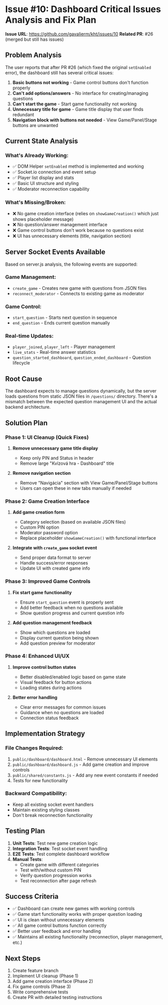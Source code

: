 # Issue #10: Dashboard Critical Issues Analysis and Fix Plan

**Issue URL**: https://github.com/gavalierm/kht/issues/10
**Related PR**: #26 (merged but still has issues)

## Problem Analysis

The user reports that after PR #26 (which fixed the original `setEnabled` error), the dashboard still has several critical issues:

1. **Basic buttons not working** - Game control buttons don't function properly
2. **Can't add options/answers** - No interface for creating/managing questions  
3. **Can't start the game** - Start game functionality not working
4. **Unnecessary title for game** - Game title display that user finds redundant
5. **Navigation block with buttons not needed** - View Game/Panel/Stage buttons are unwanted

## Current State Analysis

### What's Already Working:
- ✅ DOM Helper `setEnabled` method is implemented and working
- ✅ Socket.io connection and event setup
- ✅ Player list display and stats
- ✅ Basic UI structure and styling
- ✅ Moderator reconnection capability

### What's Missing/Broken:
- ❌ No game creation interface (relies on `showGameCreation()` which just shows placeholder message)
- ❌ No question/answer management interface  
- ❌ Game control buttons don't work because no questions exist
- ❌ UI has unnecessary elements (title, navigation section)

## Server Socket Events Available

Based on server.js analysis, the following events are supported:

### Game Management:
- `create_game` - Creates new game with questions from JSON files
- `reconnect_moderator` - Connects to existing game as moderator

### Game Control:
- `start_question` - Starts next question in sequence
- `end_question` - Ends current question manually

### Real-time Updates:
- `player_joined`, `player_left` - Player management
- `live_stats` - Real-time answer statistics
- `question_started_dashboard`, `question_ended_dashboard` - Question lifecycle

## Root Cause

The dashboard expects to manage questions dynamically, but the server loads questions from static JSON files in `/questions/` directory. There's a mismatch between the expected question management UI and the actual backend architecture.

## Solution Plan

### Phase 1: UI Cleanup (Quick Fixes)
1. **Remove unnecessary game title display**
   - Keep only PIN and Status in header
   - Remove large "Kvízová hra - Dashboard" title
   
2. **Remove navigation section**
   - Remove "Navigácia" section with View Game/Panel/Stage buttons
   - Users can open these in new tabs manually if needed

### Phase 2: Game Creation Interface
1. **Add game creation form** 
   - Category selection (based on available JSON files)
   - Custom PIN option  
   - Moderator password option
   - Replace placeholder `showGameCreation()` with functional interface

2. **Integrate with `create_game` socket event**
   - Send proper data format to server
   - Handle success/error responses
   - Update UI with created game info

### Phase 3: Improved Game Controls
1. **Fix start game functionality**
   - Ensure `start_question` event is properly sent
   - Add better feedback when no questions available
   - Show question progress and current question info

2. **Add question management feedback**
   - Show which questions are loaded
   - Display current question being shown
   - Add question preview for moderator

### Phase 4: Enhanced UI/UX
1. **Improve control button states**
   - Better disabled/enabled logic based on game state
   - Visual feedback for button actions
   - Loading states during actions

2. **Better error handling**
   - Clear error messages for common issues
   - Guidance when no questions are loaded
   - Connection status feedback

## Implementation Strategy

### File Changes Required:
1. `public/dashboard/dashboard.html` - Remove unnecessary UI elements
2. `public/dashboard/dashboard.js` - Add game creation and improve controls
3. `public/shared/constants.js` - Add any new event constants if needed
4. Tests for new functionality

### Backward Compatibility:
- Keep all existing socket event handlers
- Maintain existing styling classes  
- Don't break reconnection functionality

## Testing Plan

1. **Unit Tests**: Test new game creation logic
2. **Integration Tests**: Test socket event handling
3. **E2E Tests**: Test complete dashboard workflow
4. **Manual Tests**: 
   - Create game with different categories
   - Test with/without custom PIN
   - Verify question progression works
   - Test reconnection after page refresh

## Success Criteria

- ✅ Dashboard can create new games with working controls
- ✅ Game start functionality works with proper question loading
- ✅ UI is clean without unnecessary elements
- ✅ All game control buttons function correctly
- ✅ Better user feedback and error handling
- ✅ Maintains all existing functionality (reconnection, player management, etc.)

## Next Steps

1. Create feature branch
2. Implement UI cleanup (Phase 1)
3. Add game creation interface (Phase 2) 
4. Fix game controls (Phase 3)
5. Write comprehensive tests
6. Create PR with detailed testing instructions